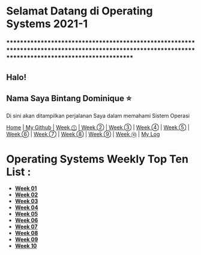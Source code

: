 # Selamat Datang di Operating Systems 2021-1

### ***************************************************************************************************************************************************

## Halo!
## Nama Saya Bintang Dominique ⭐ 

Di sini akan ditampilkan perjalanan Saya dalam memahami Sistem Operasi

[Home](https://bintangdom.github.io/os211/) | [My Github](https://github.com/bintangdom/os211) | [Week ⓵](https://bintangdom.github.io/os211/W01/)  | [Week ➁](https://bintangdom.github.io/os211/W02/) | [Week ➂](https://bintangdom.github.io/os211/W03/) | [Week ➃](https://bintangdom.github.io/os211/W04/) | [Week ➄](https://bintangdom.github.io/os211/W05/) | [Week ➅](https://bintangdom.github.io/os211/W06/) | [Week ➆](https://bintangdom.github.io/os211/W07/) | [Week ➇](https://bintangdom.github.io/os211/W08/) | [Week ➈](https://bintangdom.github.io/os211/W09/) | [Week ➉](https://bintangdom.github.io/os211/W10/) | [My Log](https://github.com/bintangdom/os211/blob/main/TXT/mylog.txt)



# Operating Systems Weekly Top Ten List :
* <b>[Week 01](https://bintangdom.github.io/os211/W01/)</b> 
* <b>[Week 02](https://bintangdom.github.io/os211/W02/)</b>
* <b>[Week 03](https://bintangdom.github.io/os211/W03/)</b>  
* <b>[Week 04](https://bintangdom.github.io/os211/W04/)</b>  
* <b>[Week 05](https://bintangdom.github.io/os211/W05/)</b>  
* <b>[Week 06](https://bintangdom.github.io/os211/W06/)</b>  
* <b>[Week 07](https://bintangdom.github.io/os211/W07/)</b>  
* <b>[Week 08](https://bintangdom.github.io/os211/W08/)</b>  
* <b>[Week 09](https://bintangdom.github.io/os211/W09/)</b>  
* <b>[Week 10](https://bintangdom.github.io/os211/W10/)</b>  
  
 
